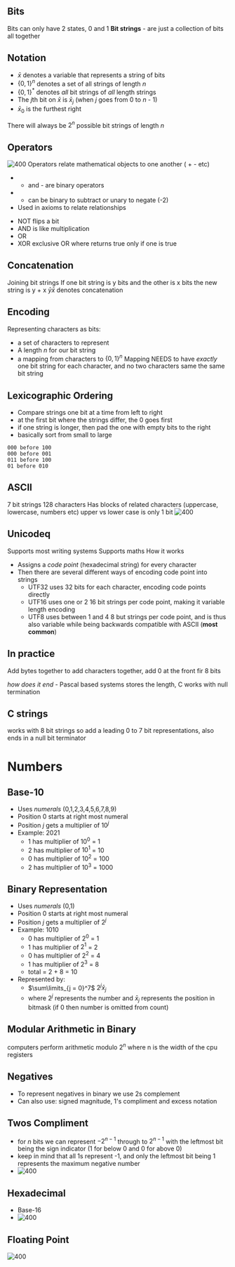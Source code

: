 
## Bits
Bits can only have 2 states, 0 and 1
**Bit strings** - are just a collection of bits all together

## Notation
- $\bar{x}$ denotes a variable that represents a string of bits
- $\{0, 1\}^n$ denotes a set of all strings of length $n$ 
- $\{0, 1\}^*$ denotes *all* bit strings of *all* length strings
- The $j$th bit on $\bar{x}$ is $\bar{x}_j$ (when $j$ goes from 0 to *n* - 1) 
- $\bar{x}_0$ is the furthest right

 There will always be $2^n$ possible bit strings of length $n$

## Operators
![400](Pasted%20image%2020240403211805.png)
Operators relate mathematical objects to one another ( + - etc)
+ + and - are binary operators
+ - can be binary to subtract or unary to negate (-2)
+ Used in axioms to relate relationships

- NOT flips a bit
- AND is like multiplication
- OR
- XOR exclusive OR where returns true only if one is true
## Concatenation
Joining bit strings
If one bit string is y bits and the other is x bits the new string is y + x
$\bar{y}\bar{x}$ denotes concatenation

## Encoding
Representing characters as bits:
- a set of characters to represent
- A length $n$ for our bit string
- a mapping from characters to $\{0, 1\}^n$
Mapping NEEDS to have *exactly* one bit string for each character, and no two characters same the same bit string

## Lexicographic Ordering
- Compare strings one bit at a time from left to right
- at the first bit where the strings differ, the 0 goes first
- if one string is longer, then pad the one with empty bits to the right
- basically sort from small to large

```
000 before 100
000 before 001
011 before 100
01 before 010
```

## ASCII
7 bit strings
128 characters
Has blocks of related characters (uppercase, lowercase, numbers etc)
upper vs lower case is only 1 bit
![400](Pasted%20image%2020240308145202.png)
## Unicodeq
Supports most writing systems 
Supports maths
How it works
- Assigns a *code point* (hexadecimal string) for every character 
- Then there are several different ways of encoding code point into strings
	- UTF32 uses 32 bits for each character, encoding code points directly
	- UTF16 uses one or 2 16 bit strings per code point, making it variable length encoding
	- UTF8 uses between 1 and 4 8 but strings per code point, and is thus also variable while being backwards compatible with ASCII (**most common**)


## In practice
Add bytes together to add characters together, add 0 at the front fir 8 bits

*how does it end* - Pascal  based systems stores the length, C works with null termination

## C strings
works with 8 bit strings so add a leading 0 to 7 bit representations, also ends in a null bit terminator

# Numbers

## Base-10
+ Uses *numerals* (0,1,2,3,4,5,6,7,8,9)
+ Position 0 starts at right most numeral
+ Position *j* gets a multiplier of $10^j$
+ Example: 2021
	+ 1 has multiplier of $10^0$ = 1
	+ 2 has multiplier of $10^1$ = 10
	+ 0 has multiplier of $10^2$ = 100
	+ 2 has multiplier of $10^3$ = 1000

## Binary Representation
+ Uses *numerals* (0,1)
+ Position 0 starts at right most numeral
+ Position *j* gets a multiplier of $2^j$
+ Example: 1010
	+ 0 has multiplier of $2^0$ = 1
	+ 1 has multiplier of $2^1$ = 2
	+ 0 has multiplier of $2^2$ = 4
	+ 1 has multiplier of $2^3$ = 8
	+ total = 2 + 8 = 10
+ Represented by:
	+ $\sum\limits_{j = 0}^7$ $2^j\bar{x}_j$
	+ where $2^j$ represents the number and $\bar{x}_j$ represents the position in bitmask (if 0 then number is omitted from count)

## Modular Arithmetic in Binary
computers perform arithmetic modulo $2^n$ where n is the width of the cpu registers

## Negatives 
+ To represent negatives in binary we use 2s complement 
+ Can also use: signed magnitude, 1's compliment and excess notation

## Twos Compliment
+ for *n* bits we can represent $-2^{n-1}$ through to $2^{n-1}$ with the leftmost bit being the sign indicator (1 for below 0 and 0 for above 0)
+ keep in mind that all 1s represent -1, and only the leftmost bit being 1 represents the maximum negative number
+ ![400](Pasted%20image%2020240305233817.png)


## Hexadecimal
- Base-16
- ![400](Pasted%20image%2020240305233950.png)

## Floating Point
![400](Pasted%20image%2020240305235103.png)

